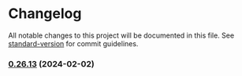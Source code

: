 # Changelog

All notable changes to this project will be documented in this file. See [standard-version](https://github.com/conventional-changelog/standard-version) for commit guidelines.

### [0.26.13](https://github.com/coolAppl3/billDivider/compare/v0.26.12...v0.26.13) (2024-02-02)
